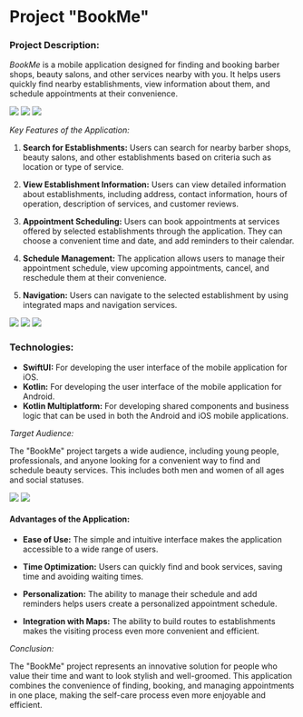 # Project "BookMe"

### Project Description:

*BookMe* is a mobile application designed for finding and booking barber shops, beauty salons, and other services nearby with you. It helps users quickly find nearby establishments, view information about them, and schedule appointments at their convenience.

![](./documentation/images/splash_screen.png)
![](./documentation/images/welcome_screen.png)
![](./documentation/images/login_to_account.png)

*Key Features of the Application:*

1. **Search for Establishments:** Users can search for nearby barber shops, beauty salons, and other establishments based on criteria such as location or type of service.

2. **View Establishment Information:** Users can view detailed information about establishments, including address, contact information, hours of operation, description of services, and customer reviews.

3. **Appointment Scheduling:** Users can book appointments at services offered by selected establishments through the application. They can choose a convenient time and date, and add reminders to their calendar.

4. **Schedule Management:** The application allows users to manage their appointment schedule, view upcoming appointments, cancel, and reschedule them at their convenience.

5. **Navigation:** Users can navigate to the selected establishment by using integrated maps and navigation services.

![](./documentation/images/dashboard.png)
![](./documentation/images/service_detail.png)
![](./documentation/images/booking_calendar.png)

### Technologies:

- **SwiftUI:** For developing the user interface of the mobile application for iOS.
- **Kotlin:** For developing the user interface of the mobile application for Android.
- **Kotlin Multiplatform:** For developing shared components and business logic that can be used in both the Android and iOS mobile applications.

*Target Audience:*

The "BookMe" project targets a wide audience, including young people, professionals, and anyone looking for a convenient way to find and schedule beauty services. This includes both men and women of all ages and social statuses.

![](./documentation/images/map.png)
![](./documentation/images/map_detail.png)

#### Advantages of the Application:

- **Ease of Use:** The simple and intuitive interface makes the application accessible to a wide range of users.

- **Time Optimization:** Users can quickly find and book services, saving time and avoiding waiting times.

- **Personalization:** The ability to manage their schedule and add reminders helps users create a personalized appointment schedule.

- **Integration with Maps:** The ability to build routes to establishments makes the visiting process even more convenient and efficient.

*Conclusion:*

The "BookMe" project represents an innovative solution for people who value their time and want to look stylish and well-groomed. This application combines the convenience of finding, booking, and managing appointments in one place, making the self-care process even more enjoyable and efficient.
